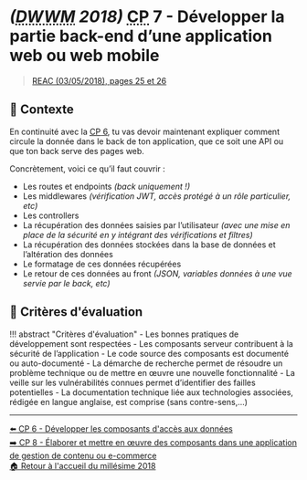 # _(<abbr title="Développeur Web et Web Mobile">DWWM</abbr> 2018)_ <abbr title="Compétence Professionnelle">CP</abbr> 7 - Développer la partie back-end d’une application web ou web mobile
> [REAC (03/05/2018), pages 25 et 26](https://www.banque.di.afpa.fr/EspaceEmployeursCandidatsActeurs/EGPResultat.aspx?ct=01280m03&type=t)

## 🚀 Contexte

En continuité avec la [<abbr title="Compétence Professionnelle">CP</abbr> 6](cp-6-developper-les-composants-d-acces-aux-donnees.md), tu vas devoir maintenant expliquer comment circule la donnée dans le back de ton application, que ce soit une API ou que ton back serve des pages web.

Concrètement, voici ce qu’il faut couvrir :

- Les routes et endpoints _(back uniquement !)_
- Les middlewares _(vérification JWT, accès protégé à un rôle particulier, etc)_
- Les controllers
- La récupération des données saisies par l’utilisateur _(avec une mise en place de la sécurité en y intégrant des vérifications et filtres)_
- La récupération des données stockées dans la base de données et l’altération des données
- Le formatage de ces données récupérées
- Le retour de ces données au front _(JSON, variables données à une vue servie par le back, etc)_

## 📝 Critères d'évaluation
!!! abstract "Critères d'évaluation"
    - Les bonnes pratiques de développement sont respectées
    - Les composants serveur contribuent à la sécurité de l’application
    - Le code source des composants est documenté ou auto-documenté
    - La démarche de recherche permet de résoudre un problème technique ou de mettre en œuvre une nouvelle fonctionnalité
    - La veille sur les vulnérabilités connues permet d’identifier des failles potentielles
    - La documentation technique liée aux technologies associées, rédigée en langue anglaise, est comprise (sans contre-sens,...)

---

[⬅️ <abbr title="Compétence Professionnelle">CP</abbr> 6 - Développer les composants d'accès aux données](cp-6-developper-les-composants-d-acces-aux-donnees.md)  
[➡️ <abbr title="Compétence Professionnelle">CP</abbr> 8 - Élaborer et mettre en œuvre des composants dans une application de gestion de contenu ou e-commerce](cp-8-elaborer-et-mettre-en-oeuvre-des-composants-dans-une-application-de-gestion-de-contenu-ou-e-commerce.md)  
[🏠 Retour à l'accueil du millésime 2018](index.md)